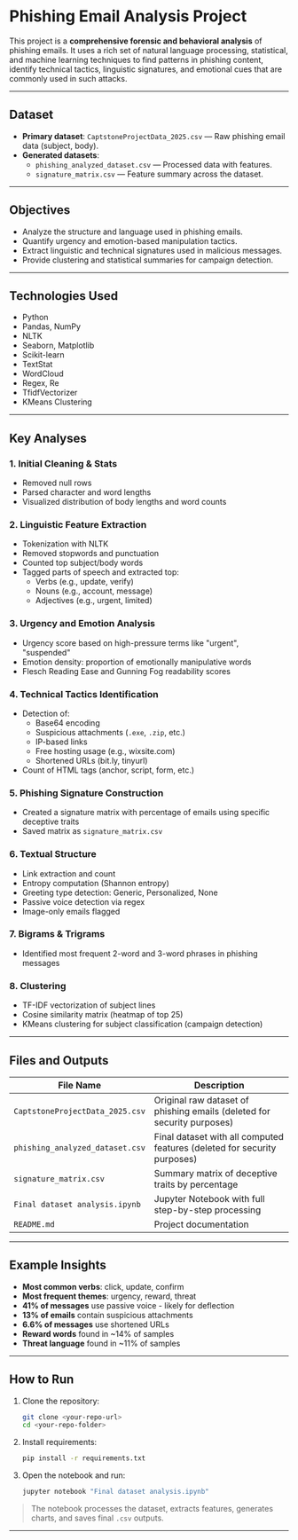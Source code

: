 # Phishing Email Analysis Project

This project is a **comprehensive forensic and behavioral analysis** of phishing emails. It uses a rich set of natural language processing, statistical, and machine learning techniques to find patterns in phishing content, identify technical tactics, linguistic signatures, and emotional cues that are commonly used in such attacks.

---

## Dataset

- **Primary dataset**: `CaptstoneProjectData_2025.csv` — Raw phishing email data (subject, body).
- **Generated datasets**:
  - `phishing_analyzed_dataset.csv` — Processed data with features.
  - `signature_matrix.csv` — Feature summary across the dataset.

---

## Objectives

- Analyze the structure and language used in phishing emails.
- Quantify urgency and emotion-based manipulation tactics.
- Extract linguistic and technical signatures used in malicious messages.
- Provide clustering and statistical summaries for campaign detection.

---

##  Technologies Used

- Python
- Pandas, NumPy
- NLTK
- Seaborn, Matplotlib
- Scikit-learn
- TextStat
- WordCloud
- Regex, Re
- TfidfVectorizer
- KMeans Clustering

---

## Key Analyses

### 1. **Initial Cleaning & Stats**
- Removed null rows
- Parsed character and word lengths
- Visualized distribution of body lengths and word counts

### 2. **Linguistic Feature Extraction**
- Tokenization with NLTK
- Removed stopwords and punctuation
- Counted top subject/body words
- Tagged parts of speech and extracted top:
  - Verbs (e.g., update, verify)
  - Nouns (e.g., account, message)
  - Adjectives (e.g., urgent, limited)

### 3. **Urgency and Emotion Analysis**
- Urgency score based on high-pressure terms like "urgent", "suspended"
- Emotion density: proportion of emotionally manipulative words
- Flesch Reading Ease and Gunning Fog readability scores

### 4. **Technical Tactics Identification**
- Detection of:
  - Base64 encoding
  - Suspicious attachments (`.exe`, `.zip`, etc.)
  - IP-based links
  - Free hosting usage (e.g., wixsite.com)
  - Shortened URLs (bit.ly, tinyurl)
- Count of HTML tags (anchor, script, form, etc.)

### 5. **Phishing Signature Construction**
- Created a signature matrix with percentage of emails using specific deceptive traits
- Saved matrix as `signature_matrix.csv`

### 6. **Textual Structure**
- Link extraction and count
- Entropy computation (Shannon entropy)
- Greeting type detection: Generic, Personalized, None
- Passive voice detection via regex
- Image-only emails flagged

### 7. **Bigrams & Trigrams**
- Identified most frequent 2-word and 3-word phrases in phishing messages

### 8. **Clustering**
- TF-IDF vectorization of subject lines
- Cosine similarity matrix (heatmap of top 25)
- KMeans clustering for subject classification (campaign detection)

---

## Files and Outputs

| File Name                        | Description                                           |
|----------------------------------|-------------------------------------------------------|
| `CaptstoneProjectData_2025.csv` | Original raw dataset of phishing emails (deleted for security purposes)             |
| `phishing_analyzed_dataset.csv` | Final dataset with all computed features (deleted for security purposes)            |
| `signature_matrix.csv`          | Summary matrix of deceptive traits by percentage     |
| `Final dataset analysis.ipynb`  | Jupyter Notebook with full step-by-step processing   |
| `README.md`                     | Project documentation                                |

---

## Example Insights

- **Most common verbs**: click, update, confirm
- **Most frequent themes**: urgency, reward, threat
- **41% of messages** use passive voice - likely for deflection
- **13% of emails** contain suspicious attachments
- **6.6% of messages** use shortened URLs
- **Reward words** found in ~14% of samples
- **Threat language** found in ~11% of samples

---

## How to Run

1. Clone the repository:
   ```bash
   git clone <your-repo-url>
   cd <your-repo-folder>
   ```

2. Install requirements:
   ```bash
   pip install -r requirements.txt
   ```

3. Open the notebook and run:
   ```bash
   jupyter notebook "Final dataset analysis.ipynb"
   ```

> The notebook processes the dataset, extracts features, generates charts, and saves final `.csv` outputs.

---
